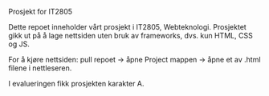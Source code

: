 Prosjekt for IT2805

Dette repoet inneholder vårt prosjekt i IT2805, Webteknologi. Prosjektet gikk ut på å lage nettsiden uten bruk av frameworks, dvs. kun HTML, CSS og JS.

For å kjøre nettsiden: pull repoet -> åpne Project mappen -> åpne et av .html filene i nettleseren.

I evalueringen fikk prosjekten karakter A.

